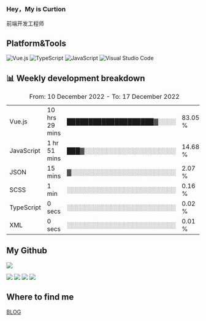### Hey，My is Curtion
前端开发工程师
## Platform&Tools

![Vue.js](https://img.shields.io/badge/-Vue.js-4FC08D?style=flat-square&logo=Vue.js&logoColor=white)
![TypeScript](https://img.shields.io/badge/-TypeScript-007ACC?style=flat-square&logo=typescript&logoColor=white)
![JavaScript](https://img.shields.io/badge/-JavaScript-F7DF1E?style=flat-square&logo=javascript&logoColor=black)
![Visual Studio Code](https://img.shields.io/badge/-VSCode-007ACC?style=flat-square&logo=Visual-Studio-Code&logoColor=white)

## 📊 Weekly development breakdown

<!--START_SECTION:waka-->

<table><caption>From: 10 December 2022 - To: 17 December 2022</caption><tr><td>Vue.js</td><td>10 hrs 29 mins</td><td>████████████████████▓░░░░</td><td>83.05 %</td></tr><tr><td>JavaScript</td><td>1 hr 51 mins</td><td>███▓░░░░░░░░░░░░░░░░░░░░░</td><td>14.68 %</td></tr><tr><td>JSON</td><td>15 mins</td><td>▓░░░░░░░░░░░░░░░░░░░░░░░░</td><td>2.07 %</td></tr><tr><td>SCSS</td><td>1 min</td><td>░░░░░░░░░░░░░░░░░░░░░░░░░</td><td>0.16 %</td></tr><tr><td>TypeScript</td><td>0 secs</td><td>░░░░░░░░░░░░░░░░░░░░░░░░░</td><td>0.02 %</td></tr><tr><td>XML</td><td>0 secs</td><td>░░░░░░░░░░░░░░░░░░░░░░░░░</td><td>0.01 %</td></tr></table>

<!--END_SECTION:waka-->

## My Github

![](http://github-profile-summary-cards.vercel.app/api/cards/profile-details?username=curtion&theme=nord_bright)

![](http://github-profile-summary-cards.vercel.app/api/cards/stats?username=curtion&theme=nord_bright)
![](http://github-profile-summary-cards.vercel.app/api/cards/productive-time?username=curtion&theme=nord_bright&utcOffset=8)
![](http://github-profile-summary-cards.vercel.app/api/cards/repos-per-language?username=curtion&theme=nord_bright)
![](http://github-profile-summary-cards.vercel.app/api/cards/most-commit-language?username=curtion&theme=nord_bright)

## Where to find me

[BLOG](https://blog.3gxk.net)
